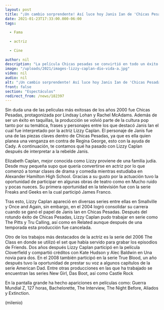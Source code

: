 ```yaml
---
layout: post
title: "¡Un cambio sorprendente! Así luce hoy Janis Ian de 'Chicas Pesadas'"
date: 2021-01-23T17:33:00.000-06:00
tags:
  
  - Fama
  
  - actriz
  
  - Cine
  
author: nil
description: "La película Chicas pesadas se convirtió en todo un éxito y uno de los personajes más queridos es Janis Ian interpretado por Lizzy Caplan. "
image: "/uploads/2021/images-lizzy-caplan-dio-vida-a.jpg"
video: nil
audio: nil
alt: "¡Un cambio sorprendente! Así luce hoy Janis Ian de 'Chicas Pesadas'"
front: false
section: "Espectáculos"
redirect_from: /news/182397
---
```


Sin duda una de las películas más exitosas de los años 2000 fue Chicas Pesadas, protagonizada por Lindsay Lohan y Rachel McAdams. Además de ser un éxito en taquillas, la producción se volvió parte de la cultura pop tanto por su temática, frases y personajes entre los que destacó Janis Ian el cual fue interpretado por la actriz Lizzy Caplan. El personaje de Janis fue una de las piezas claves dentro de Chicas Pesadas, ya que es ella quien planea una venganza en contra de Regina George, esto con la ayuda de Cady. A continuación, te contamos qué ha pasado con Lizzy Caplan después de interpretar a la rebelde Janis. 

Elizabeth Caplan, mejor conocida como Lizzy proviene de una familia judía. Desde muy pequeña supo que quería convertirse en actriz por lo que comenzó a tomar clases de drama y comedia mientras estudiaba en Alexander Hamilton High School. Gracias a su gusto por la actuación tuvo la oportunidad de participar en algunas obras de teatro como en Mucho ruido y pocas nueces. Su primera oportunidad en la televisión fue con la serie Freaks and Geeks en la cual participó James Franco. 

Tras esto, Lizzy Caplan apareció en diversas series entre ellas en Smallville y Once and Again, sin embargo, en el 2004 logró consolidar su carrera cuando se ganó el papel de Janis Ian en Chicas Pesadas. Después del rotundo éxito de Chicas Pesadas, Lizzy Caplan pudo trabajar en serie como The Pitts y Tru Calling, así como en Related aunque después de una temporada esta producción fue cancelada. 

Otro de los trabajos más destacados de la actriz es la serie del 2006 The Class en donde se utilizó el set que había servido para grabar los episodios de Friends. Dos años después Lizzy Caplan participó en la película Cloverfield y compartió créditos con Kate Hudson y Alec Baldwin en Una novia para dos. En el 2008 también participó en la serie True Blood, un año después tuvo la oportunidad de prestar su voz a algunos capítulos de la serie American Dad. Entre otras producciones en las que ha trabajado se encuentran las series New Girl, Das Boot, así como Castle Rock 

En la pantalla grande ha hecho apariciones en películas como: Guerra Mundial Z, 127 horas, Bachelorette, The Interview, The Night Before, Aliados y Extinction. 

(milenio)